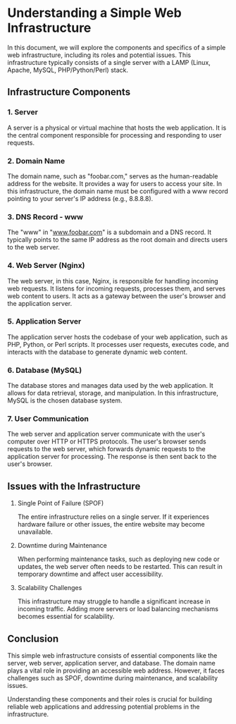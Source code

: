 # Understanding a Simple Web Infrastructure

In this document, we will explore the components and specifics of a simple web infrastructure, including its roles and potential issues. This infrastructure typically consists of a single server with a LAMP (Linux, Apache, MySQL, PHP/Python/Perl) stack.

## Infrastructure Components

### 1. Server

A server is a physical or virtual machine that hosts the web application. It is the central component responsible for processing and responding to user requests.

### 2. Domain Name

The domain name, such as "foobar.com," serves as the human-readable address for the website. It provides a way for users to access your site. In this infrastructure, the domain name must be configured with a www record pointing to your server's IP address (e.g., 8.8.8.8).

### 3. DNS Record - www

The "www" in "www.foobar.com" is a subdomain and a DNS record. It typically points to the same IP address as the root domain and directs users to the web server.

### 4. Web Server (Nginx)

The web server, in this case, Nginx, is responsible for handling incoming web requests. It listens for incoming requests, processes them, and serves web content to users. It acts as a gateway between the user's browser and the application server.

### 5. Application Server

The application server hosts the codebase of your web application, such as PHP, Python, or Perl scripts. It processes user requests, executes code, and interacts with the database to generate dynamic web content.

### 6. Database (MySQL)

The database stores and manages data used by the web application. It allows for data retrieval, storage, and manipulation. In this infrastructure, MySQL is the chosen database system.

### 7. User Communication

The web server and application server communicate with the user's computer over HTTP or HTTPS protocols. The user's browser sends requests to the web server, which forwards dynamic requests to the application server for processing. The response is then sent back to the user's browser.

## Issues with the Infrastructure

1. Single Point of Failure (SPOF)

   The entire infrastructure relies on a single server. If it experiences hardware failure or other issues, the entire website may become unavailable.

2. Downtime during Maintenance

   When performing maintenance tasks, such as deploying new code or updates, the web server often needs to be restarted. This can result in temporary downtime and affect user accessibility.

3. Scalability Challenges

   This infrastructure may struggle to handle a significant increase in incoming traffic. Adding more servers or load balancing mechanisms becomes essential for scalability.

## Conclusion

This simple web infrastructure consists of essential components like the server, web server, application server, and database. The domain name plays a vital role in providing an accessible web address. However, it faces challenges such as SPOF, downtime during maintenance, and scalability issues.

Understanding these components and their roles is crucial for building reliable web applications and addressing potential problems in the infrastructure.

